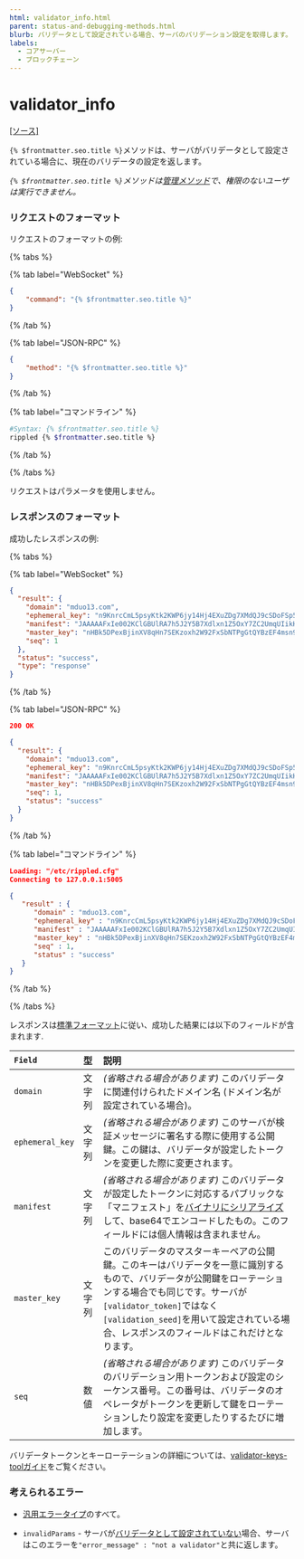 ```yaml
---
html: validator_info.html
parent: status-and-debugging-methods.html
blurb: バリデータとして設定されている場合、サーバのバリデーション設定を取得します。
labels:
  - コアサーバー
  - ブロックチェーン
---
```

# validator_info
[[ソース]](https://github.com/XRPLF/rippled/blob/master/src/ripple/rpc/handlers/ValidatorInfo.cpp "ソース")

`{% $frontmatter.seo.title %}`メソッドは、サーバがバリデータとして設定されている場合に、現在のバリデータの設定を返します。

_`{% $frontmatter.seo.title %}`メソッドは[管理メソッド](../index.md)で、権限のないユーザは実行できません。_


### リクエストのフォーマット

リクエストのフォーマットの例:

{% tabs %}

{% tab label="WebSocket" %}
```json
{
    "command": "{% $frontmatter.seo.title %}"
}
```
{% /tab %}

{% tab label="JSON-RPC" %}
```json
{
    "method": "{% $frontmatter.seo.title %}"
}
```
{% /tab %}

{% tab label="コマンドライン" %}
```sh
#Syntax: {% $frontmatter.seo.title %}
rippled {% $frontmatter.seo.title %}
```
{% /tab %}

{% /tabs %}

リクエストはパラメータを使用しません。


### レスポンスのフォーマット

成功したレスポンスの例:

{% tabs %}

{% tab label="WebSocket" %}
```json
{
  "result": {
    "domain": "mduo13.com",
    "ephemeral_key": "n9KnrcCmL5psyKtk2KWP6jy14Hj4EXuZDg7XMdQJ9cSDoFSp53hu",
    "manifest": "JAAAAAFxIe002KClGBUlRA7h5J2Y5B7Xdlxn1Z5OxY7ZC2UmqUIikHMhAkVIeB7McBf4NFsBceQQlScTVUWMdpYzwmvs115SUGDKdkcwRQIhAJnKfYWnPsBsATIIRfgkAAK+HE4zp8G8AmOPrHmLZpZAAiANiNECVQTKktoD7BEoEmS8jaFBNMgRdcG0dttPurCAGXcKbWR1bzEzLmNvbXASQPjO6wxOfhtWsJ6oMWBg8Rs5STAGvQV2ArI5MG3KbpFrNSMxbx630Ars9d9j1ORsUS5v1biZRShZfg9180JuZAo=",
    "master_key": "nHBk5DPexBjinXV8qHn7SEKzoxh2W92FxSbNTPgGtQYBzEF4msn9",
    "seq": 1
  },
  "status": "success",
  "type": "response"
}
```
{% /tab %}

{% tab label="JSON-RPC" %}
```json
200 OK

{
  "result": {
    "domain": "mduo13.com",
    "ephemeral_key": "n9KnrcCmL5psyKtk2KWP6jy14Hj4EXuZDg7XMdQJ9cSDoFSp53hu",
    "manifest": "JAAAAAFxIe002KClGBUlRA7h5J2Y5B7Xdlxn1Z5OxY7ZC2UmqUIikHMhAkVIeB7McBf4NFsBceQQlScTVUWMdpYzwmvs115SUGDKdkcwRQIhAJnKfYWnPsBsATIIRfgkAAK+HE4zp8G8AmOPrHmLZpZAAiANiNECVQTKktoD7BEoEmS8jaFBNMgRdcG0dttPurCAGXcKbWR1bzEzLmNvbXASQPjO6wxOfhtWsJ6oMWBg8Rs5STAGvQV2ArI5MG3KbpFrNSMxbx630Ars9d9j1ORsUS5v1biZRShZfg9180JuZAo=",
    "master_key": "nHBk5DPexBjinXV8qHn7SEKzoxh2W92FxSbNTPgGtQYBzEF4msn9",
    "seq": 1,
    "status": "success"
  }
}
```
{% /tab %}

{% tab label="コマンドライン" %}
```json
Loading: "/etc/rippled.cfg"
Connecting to 127.0.0.1:5005

{
   "result" : {
      "domain" : "mduo13.com",
      "ephemeral_key" : "n9KnrcCmL5psyKtk2KWP6jy14Hj4EXuZDg7XMdQJ9cSDoFSp53hu",
      "manifest" : "JAAAAAFxIe002KClGBUlRA7h5J2Y5B7Xdlxn1Z5OxY7ZC2UmqUIikHMhAkVIeB7McBf4NFsBceQQlScTVUWMdpYzwmvs115SUGDKdkcwRQIhAJnKfYWnPsBsATIIRfgkAAK+HE4zp8G8AmOPrHmLZpZAAiANiNECVQTKktoD7BEoEmS8jaFBNMgRdcG0dttPurCAGXcKbWR1bzEzLmNvbXASQPjO6wxOfhtWsJ6oMWBg8Rs5STAGvQV2ArI5MG3KbpFrNSMxbx630Ars9d9j1ORsUS5v1biZRShZfg9180JuZAo=",
      "master_key" : "nHBk5DPexBjinXV8qHn7SEKzoxh2W92FxSbNTPgGtQYBzEF4msn9",
      "seq" : 1,
      "status" : "success"
   }
}
```
{% /tab %}

{% /tabs %}

レスポンスは[標準フォーマット](../../api-conventions/response-formatting.md)に従い、成功した結果には以下のフィールドが含まれます.

| `Field`         | 型    | 説明                                               |
|:----------------|:------|:----------------------------------------------------------|
| `domain`        | 文字列 | _(省略される場合があります)_ このバリデータに関連付けられたドメイン名 (ドメイン名が設定されている場合)。 |
| `ephemeral_key` | 文字列 | _(省略される場合があります)_ このサーバが検証メッセージに署名する際に使用する公開鍵。この鍵は、バリデータが設定したトークンを変更した際に変更されます。 |
| `manifest`      | 文字列 | _(省略される場合があります)_ このバリデータが設定したトークンに対応するパブリックな「マニフェスト」を[バイナリにシリアライズ](../../../protocol/binary-format.md)して、base64でエンコードしたもの。このフィールドには個人情報は含まれません。 |
| `master_key`    | 文字列 | このバリデータのマスターキーペアの公開鍵。このキーはバリデータを一意に識別するもので、バリデータが公開鍵をローテーションする場合でも同じです。サーバが`[validator_token]`ではなく`[validation_seed]`を用いて設定されている場合、レスポンスのフィールドはこれだけとなります。 |
| `seq`           | 数値   | _(省略される場合があります)_ このバリデータのバリデーション用トークンおよび設定のシーケンス番号。この番号は、バリデータのオペレータがトークンを更新して鍵をローテーションしたり設定を変更したりするたびに増加します。 |

バリデータトークンとキーローテーションの詳細については、[validator-keys-toolガイド](https://github.com/ripple/validator-keys-tool/blob/master/doc/validator-keys-tool-guide.md)をご覧ください。


### 考えられるエラー

* [汎用エラータイプ](../../api-conventions/error-formatting.md#汎用エラー)のすべて。
- `invalidParams` - サーバが[バリデータとして設定されていない](../../../../infrastructure/configuration/server-modes/run-rippled-as-a-validator.md)場合、サーバはこのエラーを`"error_message" : "not a validator"`と共に返します。
